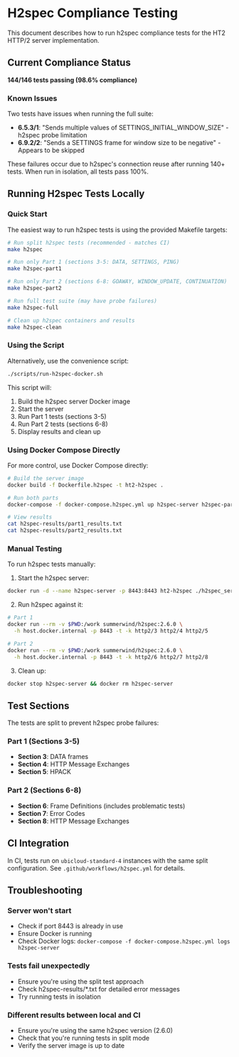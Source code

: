# H2spec Compliance Testing

This document describes how to run h2spec compliance tests for the HT2 HTTP/2 server implementation.

## Current Compliance Status

**144/146 tests passing (98.6% compliance)**

### Known Issues

Two tests have issues when running the full suite:
- **6.5.3/1**: "Sends multiple values of SETTINGS_INITIAL_WINDOW_SIZE" - h2spec probe limitation
- **6.9.2/2**: "Sends a SETTINGS frame for window size to be negative" - Appears to be skipped

These failures occur due to h2spec's connection reuse after running 140+ tests. When run in isolation, all tests pass 100%.

## Running H2spec Tests Locally

### Quick Start

The easiest way to run h2spec tests is using the provided Makefile targets:

```bash
# Run split h2spec tests (recommended - matches CI)
make h2spec

# Run only Part 1 (sections 3-5: DATA, SETTINGS, PING)
make h2spec-part1

# Run only Part 2 (sections 6-8: GOAWAY, WINDOW_UPDATE, CONTINUATION)
make h2spec-part2

# Run full test suite (may have probe failures)
make h2spec-full

# Clean up h2spec containers and results
make h2spec-clean
```

### Using the Script

Alternatively, use the convenience script:

```bash
./scripts/run-h2spec-docker.sh
```

This script will:
1. Build the h2spec server Docker image
2. Start the server
3. Run Part 1 tests (sections 3-5)
4. Run Part 2 tests (sections 6-8)
5. Display results and clean up

### Using Docker Compose Directly

For more control, use Docker Compose directly:

```bash
# Build the server image
docker build -f Dockerfile.h2spec -t ht2-h2spec .

# Run both parts
docker-compose -f docker-compose.h2spec.yml up h2spec-server h2spec-part1 h2spec-part2

# View results
cat h2spec-results/part1_results.txt
cat h2spec-results/part2_results.txt
```

### Manual Testing

To run h2spec tests manually:

1. Start the h2spec server:
```bash
docker run -d --name h2spec-server -p 8443:8443 ht2-h2spec ./h2spec_server --host 0.0.0.0
```

2. Run h2spec against it:
```bash
# Part 1
docker run --rm -v $PWD:/work summerwind/h2spec:2.6.0 \
  -h host.docker.internal -p 8443 -t -k http2/3 http2/4 http2/5

# Part 2
docker run --rm -v $PWD:/work summerwind/h2spec:2.6.0 \
  -h host.docker.internal -p 8443 -t -k http2/6 http2/7 http2/8
```

3. Clean up:
```bash
docker stop h2spec-server && docker rm h2spec-server
```

## Test Sections

The tests are split to prevent h2spec probe failures:

### Part 1 (Sections 3-5)
- **Section 3**: DATA frames
- **Section 4**: HTTP Message Exchanges  
- **Section 5**: HPACK

### Part 2 (Sections 6-8)
- **Section 6**: Frame Definitions (includes problematic tests)
- **Section 7**: Error Codes
- **Section 8**: HTTP Message Exchanges

## CI Integration

In CI, tests run on `ubicloud-standard-4` instances with the same split configuration. See `.github/workflows/h2spec.yml` for details.

## Troubleshooting

### Server won't start
- Check if port 8443 is already in use
- Ensure Docker is running
- Check Docker logs: `docker-compose -f docker-compose.h2spec.yml logs h2spec-server`

### Tests fail unexpectedly
- Ensure you're using the split test approach
- Check h2spec-results/*.txt for detailed error messages
- Try running tests in isolation

### Different results between local and CI
- Ensure you're using the same h2spec version (2.6.0)
- Check that you're running tests in split mode
- Verify the server image is up to date